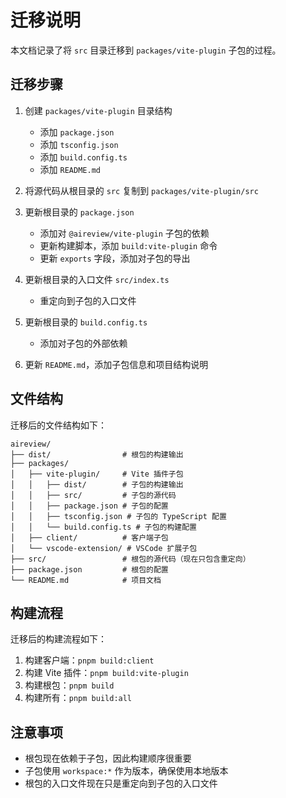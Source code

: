 # 迁移说明

本文档记录了将 `src` 目录迁移到 `packages/vite-plugin` 子包的过程。

## 迁移步骤

1. 创建 `packages/vite-plugin` 目录结构
   - 添加 `package.json`
   - 添加 `tsconfig.json`
   - 添加 `build.config.ts`
   - 添加 `README.md`

2. 将源代码从根目录的 `src` 复制到 `packages/vite-plugin/src`

3. 更新根目录的 `package.json`
   - 添加对 `@aireview/vite-plugin` 子包的依赖
   - 更新构建脚本，添加 `build:vite-plugin` 命令
   - 更新 `exports` 字段，添加对子包的导出

4. 更新根目录的入口文件 `src/index.ts`
   - 重定向到子包的入口文件

5. 更新根目录的 `build.config.ts`
   - 添加对子包的外部依赖

6. 更新 `README.md`，添加子包信息和项目结构说明

## 文件结构

迁移后的文件结构如下：

```
aireview/
├── dist/                # 根包的构建输出
├── packages/
│   ├── vite-plugin/     # Vite 插件子包
│   │   ├── dist/        # 子包的构建输出
│   │   ├── src/         # 子包的源代码
│   │   ├── package.json # 子包的配置
│   │   ├── tsconfig.json # 子包的 TypeScript 配置
│   │   └── build.config.ts # 子包的构建配置
│   ├── client/          # 客户端子包
│   └── vscode-extension/ # VSCode 扩展子包
├── src/                 # 根包的源代码（现在只包含重定向）
├── package.json         # 根包的配置
└── README.md            # 项目文档
```

## 构建流程

迁移后的构建流程如下：

1. 构建客户端：`pnpm build:client`
2. 构建 Vite 插件：`pnpm build:vite-plugin`
3. 构建根包：`pnpm build`
4. 构建所有：`pnpm build:all`

## 注意事项

- 根包现在依赖于子包，因此构建顺序很重要
- 子包使用 `workspace:*` 作为版本，确保使用本地版本
- 根包的入口文件现在只是重定向到子包的入口文件
